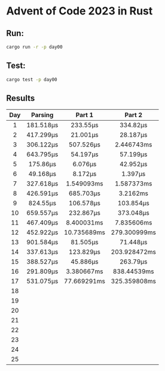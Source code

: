 # Advent of Code 2023 in Rust

## Run:

```bash
cargo run -r -p day00
```

## Test:

```bash
cargo test -p day00
```

## Results

|  Day  |  Parsing  |   Part 1    |    Part 2    |
| :---: | :-------: | :---------: | :----------: |
|   1   | 181.518µs |  233.55µs   |   334.82µs   |
|   2   | 417.299µs |  21.001µs   |   28.187µs   |
|   3   | 306.122µs |  507.526µs  |  2.446743ms  |
|   4   | 643.795µs |  54.197µs   |   57.199µs   |
|   5   | 175.86µs  |   6.076µs   |   42.952µs   |
|   6   | 49.168µs  |   8.172µs   |   1.397µs    |
|   7   | 327.618µs | 1.549093ms  |  1.587373ms  |
|   8   | 426.591µs |  685.703µs  |   3.2162ms   |
|   9   | 824.55µs  |  106.578µs  |  103.854µs   |
|  10   | 659.557µs |  232.867µs  |  373.048µs   |
|  11   | 467.409µs | 8.400031ms  |  7.835606ms  |
|  12   | 452.922µs | 10.735689ms | 279.300999ms |
|  13   | 901.584µs |  81.505µs   |   71.448µs   |
|  14   | 337.613µs |  123.829µs  | 203.928472ms |
|  15   | 388.527µs |  45.886µs   |   263.79µs   |
|  16   | 291.809µs | 3.380667ms  | 838.44539ms  |
|  17   | 531.075µs | 77.669291ms | 325.359808ms |
|  18   |           |             |              |
|  19   |           |             |              |
|  20   |           |             |              |
|  21   |           |             |              |
|  22   |           |             |              |
|  23   |           |             |              |
|  24   |           |             |              |
|  25   |           |             |              |

